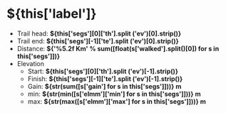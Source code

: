 # ${this['label']}

* Trail head: __${this['segs'][0]['th'].split ('ev')[0].strip()}__
* Trail end:  __${this['segs'][-1]['te'].split ('ev')[0].strip()}__
* Distance:   __${'%5.2f Km' % sum([float(s['walked'].split()[0]) for s in this['segs']])}__
* Elevation
    * Start:  __${this['segs'][0]['th'].split ('ev')[-1].strip()}__
    * Finish: __${this['segs'][-1]['te'].split ('ev')[-1].strip()}__
    * Gain:   __${str(sum([s['gain'] for s in this['segs']]))} m__
    * min:    __${str(min([s['elmm']['min'] for s in this['segs']]))} m__
    * max:    __${str(max([s['elmm']['max'] for s in this['segs']]))} m__
